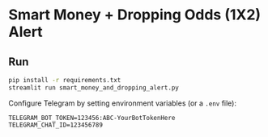 # Smart Money + Dropping Odds (1X2) Alert

## Run
```bash
pip install -r requirements.txt
streamlit run smart_money_and_dropping_alert.py
```

Configure Telegram by setting environment variables (or a `.env` file):
```
TELEGRAM_BOT_TOKEN=123456:ABC-YourBotTokenHere
TELEGRAM_CHAT_ID=123456789
```
